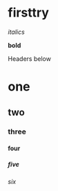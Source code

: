 # firsttry

_italics_

**bold**

Headers below

# one
## two
### three
#### four
##### five
###### six

